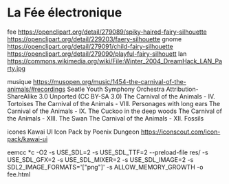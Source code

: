 # La Fée électronique

fee
https://openclipart.org/detail/279089/spiky-haired-fairy-silhouette
https://openclipart.org/detail/229203/faery-silhouette
gnome
https://openclipart.org/detail/279091/child-fairy-silhouette
https://openclipart.org/detail/279090/playful-fairy-silhouett
lan
https://commons.wikimedia.org/wiki/File:Winter_2004_DreamHack_LAN_Party.jpg

musique
https://musopen.org/music/1454-the-carnival-of-the-animals/#recordings Seatle Youth Symphony Orchestra Attribution-ShareAlike 3.0 Unported (CC BY-SA 3.0)
The Carnival of the Animals - IV. Tortoises
The Carnival of the Animals - VIII. Personages with long ears
The Carnival of the Animals - IX. The Cuckoo in the deep woods
The Carnival of the Animals - XIII. The Swan
The Carnival of the Animals - XII. Fossils

icones
Kawai UI Icon Pack by Poenix Dungeon https://iconscout.com/icon-pack/kawai-ui

eemcc *c -O2 -s USE_SDL=2 -s USE_SDL_TTF=2 --preload-file res/ -s USE_SDL_GFX=2 -s USE_SDL_MIXER=2 -s USE_SDL_IMAGE=2 -s SDL2_IMAGE_FORMATS='["png"]' -s ALLOW_MEMORY_GROWTH -o fee.html